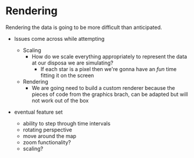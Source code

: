 # Rendering

Rendering the data is going to be more difficult than anticipated.

* Issues come across while attempting
  * Scaling
    * How do we scale everything appropriately to represent the data at our disposa we are simulating?
      * If each star is a pixel then we're gonna have an *fun* time fitting it on the screen
  * Rendering
    * We are going need to build a custom renderer because the pieces of code from the graphics brach, can be adapted but will not work out of the box

* eventual feature set
  * ability to step through time intervals
  * rotating perspective
  * move around the map
  * zoom functionality?
  * scaling?
